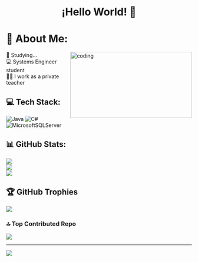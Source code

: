 ### <h1 align="center">¡Hello World! 👋 </h1>

# 💫 About Me:
<img align = "right" alt="coding" width="330" height="180" src=https://i.pinimg.com/originals/16/69/e5/1669e57761ccc67fa5e31a09a54764d0.gif>

🌱 Studying...<br>💻 Systems Engineer student<br>👩‍🏫 I work as a private teacher

## 💻 Tech Stack:
![Java](https://img.shields.io/badge/java-%23ED8B00.svg?style=for-the-badge&logo=java&logoColor=white) ![C#](https://img.shields.io/badge/c%23-%23239120.svg?style=for-the-badge&logo=c-sharp&logoColor=white) ![MicrosoftSQLServer](https://img.shields.io/badge/Microsoft%20SQL%20Sever-CC2927?style=for-the-badge&logo=microsoft%20sql%20server&logoColor=white)

## 📊 GitHub Stats:
![](https://github-readme-stats.vercel.app/api?username=Louismttr&theme=radical&hide_border=false&include_all_commits=true&count_private=true)<br/>
![](https://github-readme-streak-stats.herokuapp.com/?user=Louismttr&theme=radical&hide_border=false)<br/>
![](https://github-readme-stats.vercel.app/api/top-langs/?username=Louismttr&theme=radical&hide_border=false&include_all_commits=true&count_private=true&layout=compact)

## 🏆 GitHub Trophies
![](https://github-profile-trophy.vercel.app/?username=Louismttr&theme=radical&no-frame=false&no-bg=false&margin-w=4)

### 🔝 Top Contributed Repo
![](https://github-contributor-stats.vercel.app/api?username=Louismttr&limit=5&theme=radical&combine_all_yearly_contributions=true)

---
[![](https://visitcount.itsvg.in/api?id=Louismttr&icon=7&color=10)](https://visitcount.itsvg.in)

<!--
**Louismttr/Louismttr** is a ✨ _special_ ✨ repository because its `README.md` (this file) appears on your GitHub profile.
-->
